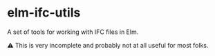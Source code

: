 # elm-ifc-utils

A set of tools for working with IFC files in Elm.

⚠️ This is very incomplete and probably not at all useful for most folks.
